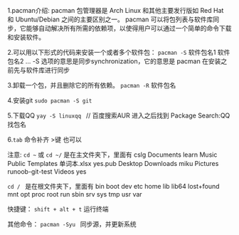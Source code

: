 1.pacman介绍:
pacman 包管理器是 Arch Linux 和其他主要发行版如 Red Hat 和 Ubuntu/Debian 之间的主要区别之一。
pacman 可以将包列表与软件库同步，它能够自动解决所有所需的依赖项，以使得用户可以通过一个简单的命令下载和安装软件。

2.可以用以下形式的代码来安装一个或者多个软件包：
`pacman -S` 软件包名1 软件包名2 ...
-S 选项的意思是同步synchronization，它的意思是 pacman 在安装之前先与软件库进行同步

3.卸载一个包，并且删除它的所有依赖。
`pacman -R` 软件包名

4.安装git
`sudo pacman -S git`

5.下载QQ
`yay -S linuxqq ` // 百度搜索AUR 进入之后找到 Package Search:QQ 找包名

6.`tab` 命令补齐  >键 也可以

注意:
`cd ~`  或 `cd ~/`
是在主文件夹下，里面有
    cslg     Documents  learn  Music     Public           Templates  单词本.xlsx  yes.pub
    Desktop  Downloads  miku   Pictures  runoob-git-test  Videos     yes

`cd / `
是在根文件夹下，里面有
    bin  boot  dev  etc  home  lib  lib64  lost+found  mnt  opt  proc  root  run  sbin  srv  sys  tmp  usr  var

快捷键：
`shift + alt + t` 运行终端

其他命令：
`pacman -Syu `      同步源，并更新系统
